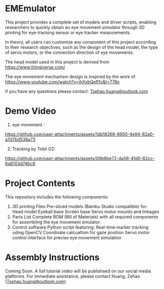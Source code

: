 # EMEmulator
This project provides a complete set of models and driver scripts, enabling researchers to quickly obtain an eye movement simulator through 3D printing for eye-tracking sensor or eye tracker measurements.

In theory, all users can customize any component of this project according to their research objectives, such as the design of the head model, the type of servo motors, or the connection direction of eye movements.

The head model used in this project is derived from https://www.thingiverse.com/

The eye movement mechanism design is inspired by the work of https://www.youtube.com/watch?v=ihXxbQefl1c&t=778s

if you have any questions please contact: Tsehao.huang@outlook.com

# Demo Video
1. eye movement :


https://github.com/user-attachments/assets/1db18268-8950-4e94-82a0-a7d7bd538a73


2. Tracking by Tobii G2:


https://github.com/user-attachments/assets/09b8be72-da56-41d0-82cc-6a8103d74bc8

# Project Contents
This repository includes the following components:
1. 3D printing Files
   Pre-sliced models (Bambu Studio compatible) for:
      Head model
      Eyeball base
      Screen base
      Servo motor mounts and linkages
3. Parts List
   Complete BOM (Bill of Materials) with all required components for assembling the eye movement emulator.
5. Control software
   Python script featuring:
      Real-time marker tracking uding OpenCV
      Coordinate calcualtion for gaze position
      Servo motor control interface for precise eye movement simulation

# Assembly Instructions
Coming Soon. A full tutorial video will be publishsed on our social media platforms. For immediate assistance, please contact Huang, Zehao (Tsehao.huang@outlook.com)




   

